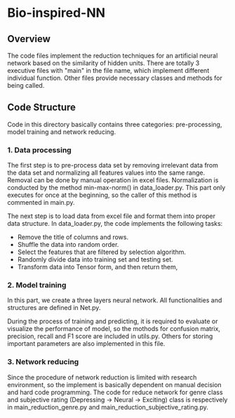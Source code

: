 # Bio-inspired-NN

## Overview
<p> The code files implement the reduction techniques for an artificial neural network based on the similarity of hidden units. 
There are totally 3 executive files with "main" in the file name, which implement different individual function. 
Other files provide necessary classes and methods for being called.

## Code Structure
<p> Code in this directory basically contains three categories: pre-processing, model training and network reducing.

### 1. Data processing
<p> The first step is to pre-process data set by removing irrelevant data from the data set 
and normalizing all features values into the same range. 
Removal can be done by manual operation in excel files.
Normalization is conducted by the method min-max-norm() in data_loader.py.
This part only executes for once at the beginning, so the caller of this method is commented in main.py.
<p> The next step is to load data from excel file and format them into proper data structure.
In data_loader.py, the code implements the following tasks:

   - Remove the title of columns and rows.
   - Shuffle the data into random order.
   - Select the features that are filtered by selection algorithm.
   - Randomly divide data into training set and testing set.
   - Transform data into Tensor form, and then return them,
   
### 2. Model training
<p> In this part, we create a three layers neural network.
All functionalities and structures are defined in Net.py.
<p> During the process of training and predicting, it is required to evaluate or visualize the performance of model,
so the mothods for confusion matrix, precision, recall and F1 score are included in utils.py.
Others for storing important parameters are also implemented in this file.

### 3. Network reducing
<p> Since the procedure of network reduction is limited with research environment, 
so the implement is basically dependent on manual decision and hard code programming.
The code for reduce network for genre class and subjective rating (Depressing -> Neural -> Exciting) class 
is respectively in main_reduction_genre.py and main_reduction_subjective_rating.py.
